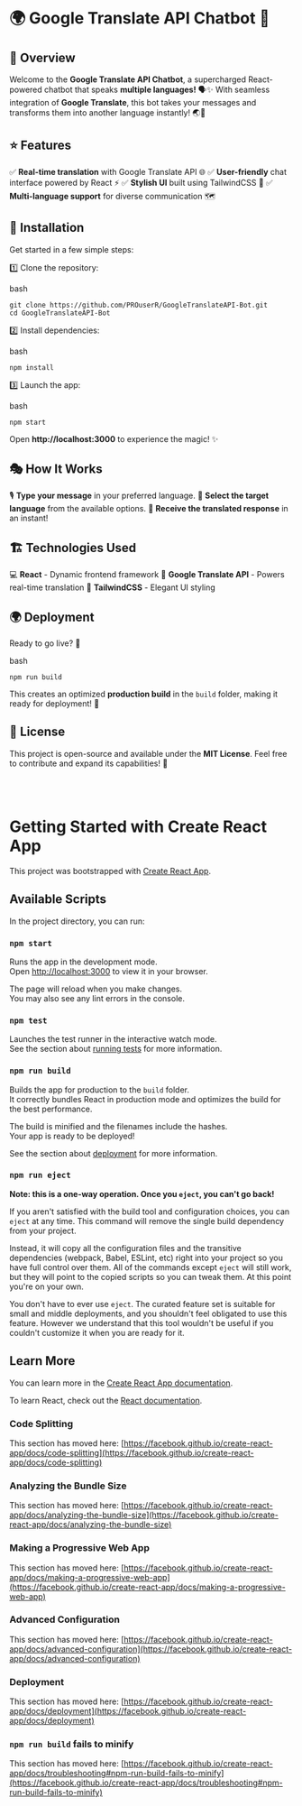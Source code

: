# 🌍 Google Translate API Chatbot 💬

## 🎯 Overview

Welcome to the **Google Translate API Chatbot**, a supercharged React-powered chatbot that speaks **multiple languages!** 🗣✨ With seamless integration of **Google Translate**, this bot takes your messages and transforms them into another language instantly! 🌏🔄

## ⭐ Features

✅ **Real-time translation** with Google Translate API 🌐 ✅ **User-friendly** chat interface powered by React ⚡ ✅ **Stylish UI** built using TailwindCSS 🎨 ✅ **Multi-language support** for diverse communication 🗺

## 🚀 Installation

Get started in a few simple steps:

1️⃣ Clone the repository:

bash

```
git clone https://github.com/PROuserR/GoogleTranslateAPI-Bot.git
cd GoogleTranslateAPI-Bot
```

2️⃣ Install dependencies:

bash

```
npm install
```

3️⃣ Launch the app:

bash

```
npm start
```

Open **http://localhost:3000** to experience the magic! ✨

## 🎭 How It Works

🎙 **Type your message** in your preferred language. 🔄 **Select the target language** from the available options. 📢 **Receive the translated response** in an instant!

## 🏗 Technologies Used

💻 **React** - Dynamic frontend framework 🔡 **Google Translate API** - Powers real-time translation 🎨 **TailwindCSS** - Elegant UI styling

## 🌍 Deployment

Ready to go live? 🚀

bash

```
npm run build
```

This creates an optimized **production build** in the `build` folder, making it ready for deployment! 🌟

## 📜 License

This project is open-source and available under the **MIT License**. Feel free to contribute and expand its capabilities! 🤝

<br>
<br>


# Getting Started with Create React App

This project was bootstrapped with [Create React App](https://github.com/facebook/create-react-app).

## Available Scripts

In the project directory, you can run:

### `npm start`

Runs the app in the development mode.\
Open [http://localhost:3000](http://localhost:3000) to view it in your browser.

The page will reload when you make changes.\
You may also see any lint errors in the console.

### `npm test`

Launches the test runner in the interactive watch mode.\
See the section about [running tests](https://facebook.github.io/create-react-app/docs/running-tests) for more information.

### `npm run build`

Builds the app for production to the `build` folder.\
It correctly bundles React in production mode and optimizes the build for the best performance.

The build is minified and the filenames include the hashes.\
Your app is ready to be deployed!

See the section about [deployment](https://facebook.github.io/create-react-app/docs/deployment) for more information.

### `npm run eject`

**Note: this is a one-way operation. Once you `eject`, you can't go back!**

If you aren't satisfied with the build tool and configuration choices, you can `eject` at any time. This command will remove the single build dependency from your project.

Instead, it will copy all the configuration files and the transitive dependencies (webpack, Babel, ESLint, etc) right into your project so you have full control over them. All of the commands except `eject` will still work, but they will point to the copied scripts so you can tweak them. At this point you're on your own.

You don't have to ever use `eject`. The curated feature set is suitable for small and middle deployments, and you shouldn't feel obligated to use this feature. However we understand that this tool wouldn't be useful if you couldn't customize it when you are ready for it.

## Learn More

You can learn more in the [Create React App documentation](https://facebook.github.io/create-react-app/docs/getting-started).

To learn React, check out the [React documentation](https://reactjs.org/).

### Code Splitting

This section has moved here: [https://facebook.github.io/create-react-app/docs/code-splitting](https://facebook.github.io/create-react-app/docs/code-splitting)

### Analyzing the Bundle Size

This section has moved here: [https://facebook.github.io/create-react-app/docs/analyzing-the-bundle-size](https://facebook.github.io/create-react-app/docs/analyzing-the-bundle-size)

### Making a Progressive Web App

This section has moved here: [https://facebook.github.io/create-react-app/docs/making-a-progressive-web-app](https://facebook.github.io/create-react-app/docs/making-a-progressive-web-app)

### Advanced Configuration

This section has moved here: [https://facebook.github.io/create-react-app/docs/advanced-configuration](https://facebook.github.io/create-react-app/docs/advanced-configuration)

### Deployment

This section has moved here: [https://facebook.github.io/create-react-app/docs/deployment](https://facebook.github.io/create-react-app/docs/deployment)

### `npm run build` fails to minify

This section has moved here: [https://facebook.github.io/create-react-app/docs/troubleshooting#npm-run-build-fails-to-minify](https://facebook.github.io/create-react-app/docs/troubleshooting#npm-run-build-fails-to-minify)
